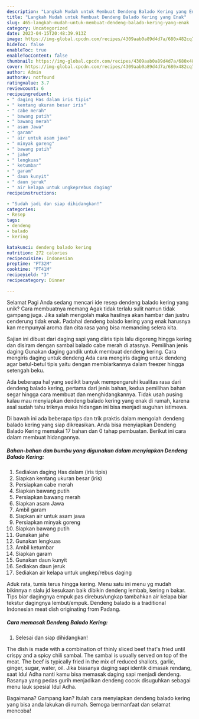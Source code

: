 ```yaml
---
description: "Langkah Mudah untuk Membuat Dendeng Balado Kering yang Enak"
title: "Langkah Mudah untuk Membuat Dendeng Balado Kering yang Enak"
slug: 465-langkah-mudah-untuk-membuat-dendeng-balado-kering-yang-enak
category: Uncategorized
date: 2023-04-15T20:48:39.913Z
image: https://img-global.cpcdn.com/recipes/4309aab0a89d4d7a/680x482cq70/dendeng-balado-kering-foto-resep-utama.jpg
hideToc: false
enableToc: true
enableTocContent: false
thumbnail: https://img-global.cpcdn.com/recipes/4309aab0a89d4d7a/680x482cq70/dendeng-balado-kering-foto-resep-utama.jpg
cover: https://img-global.cpcdn.com/recipes/4309aab0a89d4d7a/680x482cq70/dendeng-balado-kering-foto-resep-utama.jpg
author: Admin
authorAv: notfound
ratingvalue: 3.7
reviewcount: 6
recipeingredient:
- " daging Has dalam iris tipis"
- " kentang ukuran besar iris"
- " cabe merah"
- " bawang putih"
- " bawang merah"
- " asam Jawa"
- " garam"
- " air untuk asam jawa"
- " minyak goreng"
- " bawang putih"
- " jahe"
- " lengkuas"
- " ketumbar"
- " garam"
- " daun kunyit"
- " daun jeruk"
- " air kelapa untuk ungkeprebus daging"
recipeinstructions:

- "Sudah jadi dan siap dihidangkan!"
categories:
- Resep
tags:
- dendeng
- balado
- kering

katakunci: dendeng balado kering 
nutrition: 272 calories
recipecuisine: Indonesian
preptime: "PT32M"
cooktime: "PT41M"
recipeyield: "3"
recipecategory: Dinner

---
```



Selamat Pagi Anda sedang mencari ide resep dendeng balado kering yang unik? Cara membuatnya memang Agak tidak terlalu sulit namun tidak gampang juga. Jika salah mengolah maka hasilnya akan hambar dan justru cenderung tidak enak. Padahal dendeng balado kering yang enak harusnya kan mempunyai aroma dan cita rasa yang bisa memancing selera kita.


Sajian ini dibuat dari daging sapi yang diiris tipis lalu digoreng hingga kering dan disiram dengan sambal balado cabe merah di atasnya. Pemilihan jenis daging Gunakan daging gandik untuk membuat dendeng kering. Cara mengiris daging untuk dendeng Ada cara mengiris daging untuk dendeng agar betul-betul tipis yaitu dengan membiarkannya dalam freezer hingga setengah beku.

Ada beberapa hal yang sedikit banyak mempengaruhi kualitas rasa dari dendeng balado kering, pertama dari jenis bahan, kedua pemilihan bahan segar hingga cara membuat dan menghidangkannya. Tidak usah pusing kalau mau menyiapkan dendeng balado kering yang enak di rumah, karena asal sudah tahu triknya maka hidangan ini bisa menjadi suguhan istimewa.


Di bawah ini ada beberapa tips dan trik praktis dalam mengolah dendeng balado kering yang siap dikreasikan. Anda bisa menyiapkan Dendeng Balado Kering memakai 17 bahan dan 0 tahap pembuatan. Berikut ini cara dalam membuat hidangannya.

<!--inarticleads1-->

##### Bahan-bahan dan bumbu yang digunakan dalam menyiapkan Dendeng Balado Kering:

1. Sediakan  daging Has dalam (iris tipis)
1. Siapkan  kentang ukuran besar (iris)
1. Persiapkan  cabe merah
1. Siapkan  bawang putih
1. Persiapkan  bawang merah
1. Siapkan  asam Jawa
1. Ambil  garam
1. Siapkan  air untuk asam jawa
1. Persiapkan  minyak goreng
1. Siapkan  bawang putih
1. Gunakan  jahe
1. Gunakan  lengkuas
1. Ambil  ketumbar
1. Siapkan  garam
1. Gunakan  daun kunyit
1. Sediakan  daun jeruk
1. Sediakan  air kelapa untuk ungkep/rebus daging


Aduk rata, tumis terus hingga kering. Menu satu ini menu yg mudah bikinnya n slalu jd kesukaan baik dibikin dendeng lembab, kering n bakar. Tips biar dagingnya empuk pas direbus/ungkap tambahkan air kelapa biar tekstur dagingnya lembut/empuk. Dendeng balado is a traditional Indonesian meat dish originating from Padang. 

<!--inarticleads2-->

##### Cara memasak Dendeng Balado Kering:


1. Selesai dan siap dihidangkan!

The dish is made with a combination of thinly sliced beef that&#39;s fried until crispy and a spicy chili sambal. The sambal is usually served on top of the meat. The beef is typically fried in the mix of reduced shallots, garlic, ginger, sugar, water, oil. Jika biasanya daging sapi identik dimasak rendang, saat Idul Adha nanti kamu bisa memasak daging sapi menjadi dendeng. Rasanya yang pedas gurih menjadikan dendeng cocok disuguhkan sebagai menu lauk spesial Idul Adha. 

Bagaimana? Gampang kan? Itulah cara menyiapkan dendeng balado kering yang bisa anda lakukan di rumah. Semoga bermanfaat dan selamat mencoba!
